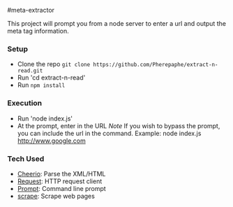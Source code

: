 #meta-extractor

This project will prompt you from a node server to enter a url and output the meta tag information.

### Setup
 - Clone the repo `git clone https://github.com/Pherepaphe/extract-n-read.git`
 - Run 'cd extract-n-read' 
 - Run `npm install`
 
 ### Execution
 - Run 'node index.js'
 - At the prompt, enter in the URL *Note*  If you wish to bypass the prompt, you can include the url in the command. Example: node index.js http://www.google.com
  

### Tech Used
- [Cheerio](https://github.com/cheeriojs/cheerio): Parse the XML/HTML
- [Request](https://github.com/request/request): HTTP request client
- [Prompt](https://github.com/flatiron/prompt): Command line prompt
- [scrape](https://www.npmjs.com/package/scrape): Scrape web pages
